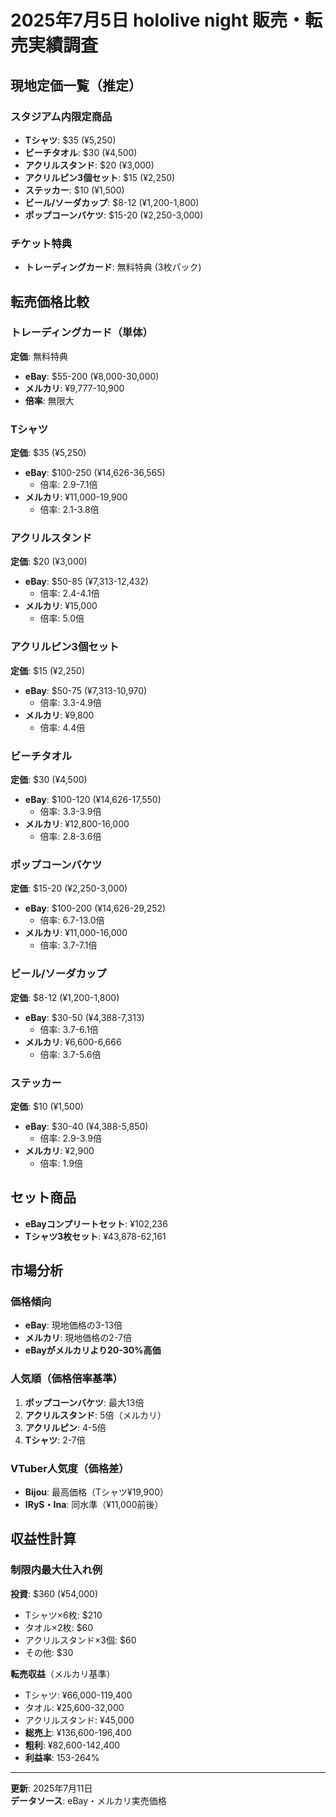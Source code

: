 # 2025年7月5日 hololive night 販売・転売実績調査

## 現地定価一覧（推定）

### スタジアム内限定商品
- **Tシャツ**: $35 (¥5,250)
- **ビーチタオル**: $30 (¥4,500)
- **アクリルスタンド**: $20 (¥3,000)
- **アクリルピン3個セット**: $15 (¥2,250)
- **ステッカー**: $10 (¥1,500)
- **ビール/ソーダカップ**: $8-12 (¥1,200-1,800)
- **ポップコーンバケツ**: $15-20 (¥2,250-3,000)

### チケット特典
- **トレーディングカード**: 無料特典 (3枚パック)

## 転売価格比較

### トレーディングカード（単体）
**定価**: 無料特典
- **eBay**: $55-200 (¥8,000-30,000)
- **メルカリ**: ¥9,777-10,900
- **倍率**: 無限大

### Tシャツ
**定価**: $35 (¥5,250)
- **eBay**: $100-250 (¥14,626-36,565)
  - 倍率: 2.9-7.1倍
- **メルカリ**: ¥11,000-19,900
  - 倍率: 2.1-3.8倍

### アクリルスタンド
**定価**: $20 (¥3,000)
- **eBay**: $50-85 (¥7,313-12,432)
  - 倍率: 2.4-4.1倍
- **メルカリ**: ¥15,000
  - 倍率: 5.0倍

### アクリルピン3個セット
**定価**: $15 (¥2,250)
- **eBay**: $50-75 (¥7,313-10,970)
  - 倍率: 3.3-4.9倍
- **メルカリ**: ¥9,800
  - 倍率: 4.4倍

### ビーチタオル
**定価**: $30 (¥4,500)
- **eBay**: $100-120 (¥14,626-17,550)
  - 倍率: 3.3-3.9倍
- **メルカリ**: ¥12,800-16,000
  - 倍率: 2.8-3.6倍

### ポップコーンバケツ
**定価**: $15-20 (¥2,250-3,000)
- **eBay**: $100-200 (¥14,626-29,252)
  - 倍率: 6.7-13.0倍
- **メルカリ**: ¥11,000-16,000
  - 倍率: 3.7-7.1倍

### ビール/ソーダカップ
**定価**: $8-12 (¥1,200-1,800)
- **eBay**: $30-50 (¥4,388-7,313)
  - 倍率: 3.7-6.1倍
- **メルカリ**: ¥6,600-6,666
  - 倍率: 3.7-5.6倍

### ステッカー
**定価**: $10 (¥1,500)
- **eBay**: $30-40 (¥4,388-5,850)
  - 倍率: 2.9-3.9倍
- **メルカリ**: ¥2,900
  - 倍率: 1.9倍

## セット商品
- **eBayコンプリートセット**: ¥102,236
- **Tシャツ3枚セット**: ¥43,878-62,161

## 市場分析

### 価格傾向
- **eBay**: 現地価格の3-13倍
- **メルカリ**: 現地価格の2-7倍
- **eBayがメルカリより20-30%高価**

### 人気順（価格倍率基準）
1. **ポップコーンバケツ**: 最大13倍
2. **アクリルスタンド**: 5倍（メルカリ）
3. **アクリルピン**: 4-5倍
4. **Tシャツ**: 2-7倍

### VTuber人気度（価格差）
- **Bijou**: 最高価格（Tシャツ¥19,900）
- **IRyS・Ina**: 同水準（¥11,000前後）

## 収益性計算

### 制限内最大仕入れ例
**投資**: $360 (¥54,000)
- Tシャツ×6枚: $210
- タオル×2枚: $60
- アクリルスタンド×3個: $60
- その他: $30

**転売収益**（メルカリ基準）
- Tシャツ: ¥66,000-119,400
- タオル: ¥25,600-32,000
- アクリルスタンド: ¥45,000
- **総売上**: ¥136,600-196,400
- **粗利**: ¥82,600-142,400
- **利益率**: 153-264%

---

**更新**: 2025年7月11日  
**データソース**: eBay・メルカリ実売価格